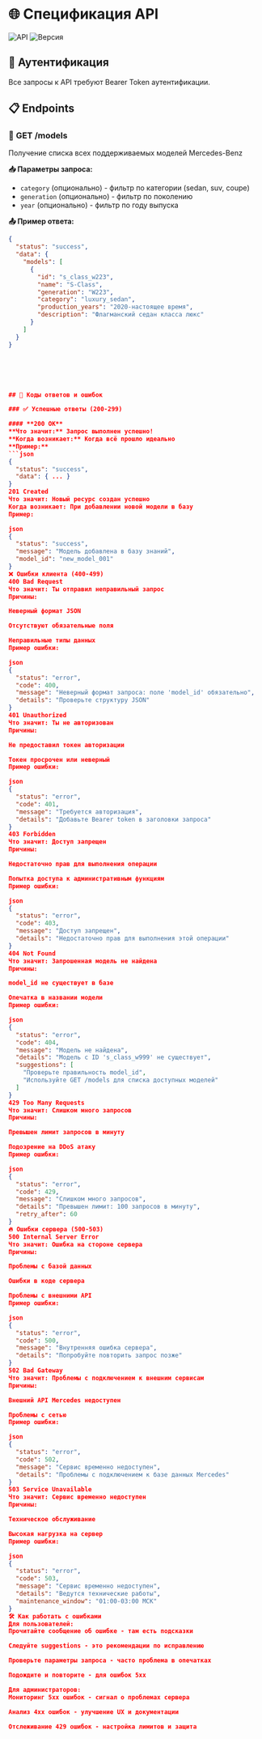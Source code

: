 # 🌐 Спецификация API

![API](https://img.shields.io/badge/API-Спецификация-green?style=flat-square)
![Версия](https://img.shields.io/badge/Версия-1.0.0-blue?style=flat-square)


## 🔐 Аутентификация
Все запросы к API требуют Bearer Token аутентификации.

## 📋 Endpoints

### 🚗 **GET /models**
Получение списка всех поддерживаемых моделей Mercedes-Benz

**📥 Параметры запроса:**
- `category` (опционально) - фильтр по категории (sedan, suv, coupe)
- `generation` (опционально) - фильтр по поколению
- `year` (опционально) - фильтр по году выпуска

**📤 Пример ответа:**
```json
{
  "status": "success",
  "data": {
    "models": [
      {
        "id": "s_class_w223",
        "name": "S-Class",
        "generation": "W223",
        "category": "luxury_sedan",
        "production_years": "2020-настоящее время",
        "description": "Флагманский седан класса люкс"
      }
    ]
  }
}






## 🚨 Коды ответов и ошибок

### ✅ Успешные ответы (200-299)

#### **200 OK**
**Что значит:** Запрос выполнен успешно!
**Когда возникает:** Когда всё прошло идеально
**Пример:** 
```json
{
  "status": "success",
  "data": { ... }
}
201 Created
Что значит: Новый ресурс создан успешно
Когда возникает: При добавлении новой модели в базу
Пример:

json
{
  "status": "success", 
  "message": "Модель добавлена в базу знаний",
  "model_id": "new_model_001"
}
❌ Ошибки клиента (400-499)
400 Bad Request
Что значит: Ты отправил неправильный запрос
Причины:

Неверный формат JSON

Отсутствуют обязательные поля

Неправильные типы данных
Пример ошибки:

json
{
  "status": "error",
  "code": 400,
  "message": "Неверный формат запроса: поле 'model_id' обязательно",
  "details": "Проверьте структуру JSON"
}
401 Unauthorized
Что значит: Ты не авторизован
Причины:

Не предоставил токен авторизации

Токен просрочен или неверный
Пример ошибки:

json
{
  "status": "error", 
  "code": 401,
  "message": "Требуется авторизация",
  "details": "Добавьте Bearer token в заголовки запроса"
}
403 Forbidden
Что значит: Доступ запрещен
Причины:

Недостаточно прав для выполнения операции

Попытка доступа к административным функциям
Пример ошибки:

json
{
  "status": "error",
  "code": 403,
  "message": "Доступ запрещен",
  "details": "Недостаточно прав для выполнения этой операции"
}
404 Not Found
Что значит: Запрошенная модель не найдена
Причины:

model_id не существует в базе

Опечатка в названии модели
Пример ошибки:

json
{
  "status": "error",
  "code": 404, 
  "message": "Модель не найдена",
  "details": "Модель с ID 's_class_w999' не существует",
  "suggestions": [
    "Проверьте правильность model_id",
    "Используйте GET /models для списка доступных моделей"
  ]
}
429 Too Many Requests
Что значит: Слишком много запросов
Причины:

Превышен лимит запросов в минуту

Подозрение на DDoS атаку
Пример ошибки:

json
{
  "status": "error",
  "code": 429,
  "message": "Слишком много запросов",
  "details": "Превышен лимит: 100 запросов в минуту",
  "retry_after": 60
}
🔥 Ошибки сервера (500-503)
500 Internal Server Error
Что значит: Ошибка на стороне сервера
Причины:

Проблемы с базой данных

Ошибки в коде сервера

Проблемы с внешними API
Пример ошибки:

json
{
  "status": "error",
  "code": 500,
  "message": "Внутренняя ошибка сервера",
  "details": "Попробуйте повторить запрос позже"
}
502 Bad Gateway
Что значит: Проблемы с подключением к внешним сервисам
Причины:

Внешний API Mercedes недоступен

Проблемы с сетью
Пример ошибки:

json
{
  "status": "error",
  "code": 502,
  "message": "Сервис временно недоступен",
  "details": "Проблемы с подключением к базе данных Mercedes"
}
503 Service Unavailable
Что значит: Сервис временно недоступен
Причины:

Техническое обслуживание

Высокая нагрузка на сервер
Пример ошибки:

json
{
  "status": "error",
  "code": 503,
  "message": "Сервис временно недоступен",
  "details": "Ведутся технические работы",
  "maintenance_window": "01:00-03:00 МСК"
}
🛠 Как работать с ошибками
Для пользователей:
Прочитайте сообщение об ошибке - там есть подсказки

Следуйте suggestions - это рекомендации по исправлению

Проверьте параметры запроса - часто проблема в опечатках

Подождите и повторите - для ошибок 5xx

Для администраторов:
Мониторинг 5xx ошибок - сигнал о проблемах сервера

Анализ 4xx ошибок - улучшение UX и документации

Отслеживание 429 ошибок - настройка лимитов и защита

